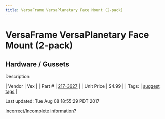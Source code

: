 ```yaml
---
title: VersaFrame VersaPlanetary Face Mount (2-pack)
---
```


# VersaFrame VersaPlanetary Face Mount (2-pack)
## Hardware / Gussets
Description: 	 

| Vendor | Vex | 
| Part # | [217-3627](http://www.vexrobotics.com/vexpro/versaframe/versaframegussetsandmounts.html) | 
| Unit Price | $4.99 | 
| Tags: | [suggest tags](https://docs.google.com/forms/d/e/1FAIpQLSeWyY8v3RgOty-MyWmh9U0iivNYN_molChYyS-0U-o-kOAv_g/viewform) | 

Last updated: Tue Aug 08 18:55:29 PDT 2017

 [Incorrect/Incomplete information?](https://docs.google.com/forms/d/e/1FAIpQLSeWyY8v3RgOty-MyWmh9U0iivNYN_molChYyS-0U-o-kOAv_g/viewform)